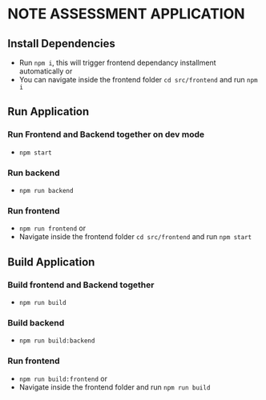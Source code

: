 # NOTE ASSESSMENT APPLICATION

## Install Dependencies
- Run `npm i`, this will trigger frontend dependancy installment automatically or
- You can navigate inside the frontend folder `cd src/frontend` and run `npm i`

## Run Application
### Run Frontend and Backend together on dev mode
- `npm start`
### Run backend
 - `npm run backend`
### Run frontend
- `npm run frontend` or
- Navigate inside the frontend folder `cd src/frontend` and run `npm start`

## Build Application

### Build frontend and Backend together
- `npm run build`
### Build backend
 - `npm run build:backend`
### Run frontend
- `npm run build:frontend` or
- Navigate inside the frontend folder and run `npm run build`
